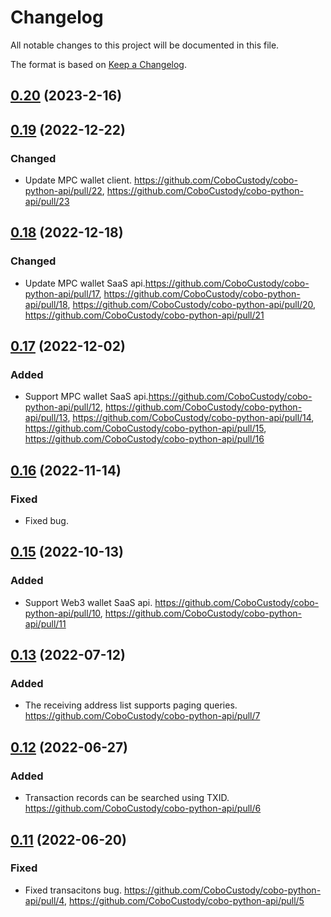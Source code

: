 # Changelog

All notable changes to this project will be documented in this file.

The format is based on [Keep a Changelog](https://keepachangelog.com/en/1.0.0/).

## [0.20] (2023-2-16)
[0.20]: https://github.com/CoboCustody/cobo-python-api/compare/0.19...0.20

## [0.19] (2022-12-22)
[0.19]: https://github.com/CoboCustody/cobo-python-api/compare/0.18...0.19

### Changed
- Update MPC wallet client. https://github.com/CoboCustody/cobo-python-api/pull/22, https://github.com/CoboCustody/cobo-python-api/pull/23

## [0.18] (2022-12-18)
[0.18]: https://github.com/CoboCustody/cobo-python-api/compare/0.17...0.18

### Changed
- Update MPC wallet SaaS api.https://github.com/CoboCustody/cobo-python-api/pull/17, https://github.com/CoboCustody/cobo-python-api/pull/18, https://github.com/CoboCustody/cobo-python-api/pull/20, https://github.com/CoboCustody/cobo-python-api/pull/21


## [0.17] (2022-12-02)
[0.17]: https://github.com/CoboCustody/cobo-python-api/compare/0.16...0.17

### Added
- Support MPC wallet SaaS api.https://github.com/CoboCustody/cobo-python-api/pull/12, https://github.com/CoboCustody/cobo-python-api/pull/13, https://github.com/CoboCustody/cobo-python-api/pull/14, https://github.com/CoboCustody/cobo-python-api/pull/15, https://github.com/CoboCustody/cobo-python-api/pull/16

## [0.16] (2022-11-14)
[0.16]: https://github.com/CoboCustody/cobo-python-api/compare/0.15...0.16

### Fixed
- Fixed bug.

## [0.15] (2022-10-13)
[0.15]: https://github.com/CoboCustody/cobo-python-api/compare/0.14...0.15

### Added
- Support Web3 wallet SaaS api. https://github.com/CoboCustody/cobo-python-api/pull/10, https://github.com/CoboCustody/cobo-python-api/pull/11


## [0.13] (2022-07-12)
[0.13]: https://github.com/CoboCustody/cobo-python-api/compare/0.12...0.13

### Added
- The receiving address list supports paging queries. https://github.com/CoboCustody/cobo-python-api/pull/7


## [0.12] (2022-06-27)
[0.12]: https://github.com/CoboCustody/cobo-python-api/compare/0.11...0.12

### Added 
- Transaction records can be searched using TXID. https://github.com/CoboCustody/cobo-python-api/pull/6


## [0.11] (2022-06-20)
[0.11]: https://github.com/CoboCustody/cobo-python-api/compare/0.10...0.11

### Fixed
- Fixed transacitons bug. https://github.com/CoboCustody/cobo-python-api/pull/4, https://github.com/CoboCustody/cobo-python-api/pull/5




